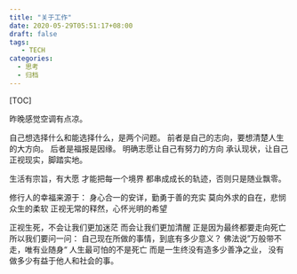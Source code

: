 ```yaml
---
title: "关于工作"
date: 2020-05-29T05:51:17+08:00
draft: false
tags: 
   - TECH
categories:
  - 思考
  - 归档
---
```


[TOC]

昨晚感觉空调有点凉。

<!--more-->

自己想选择什么和能选择什么，是两个问题。
前者是自己的志向，要想清楚人生的大方向。
后者是福报是因缘。
明确志愿让自己有努力的方向
承认现状，让自己正视现实，脚踏实地。

生活有宗旨，有大愿
才能把每一个境界 都串成成长的轨迹，否则只是随业飘零。

修行人的幸福来源于：
身心合一的安详，勤勇于善的充实
莫向外求的自在，悲悯众生的柔软
正视无常的释然，心怀光明的希望

正视生死，不会让我们更加迷茫
而会让我们更加清醒
正是因为最终都要走向死亡
所以我们要问一问：
自己现在所做的事情，到底有多少意义？
佛法说”万般带不走，唯有业随身“
人生最可怕的不是死亡
而是一生终没有造多少善净之业，
没有做多少有益于他人和社会的事。